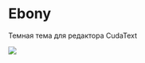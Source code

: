 # Ebony
Темная тема для редактора CudaText

![](https://cloud.githubusercontent.com/assets/6609131/13906811/9bed778e-ef12-11e5-85e2-7b95ee8366f0.png)

